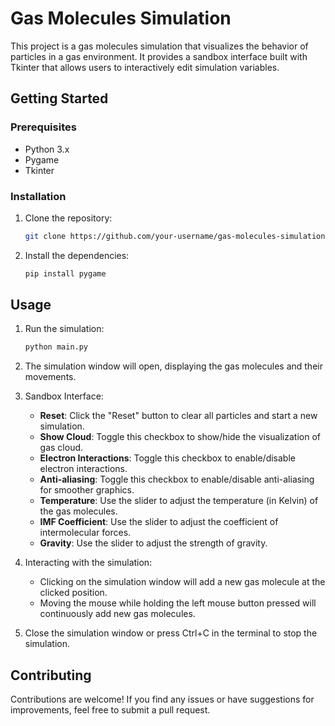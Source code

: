 # Gas Molecules Simulation

This project is a gas molecules simulation that visualizes the behavior of particles in a gas environment. It provides a sandbox interface built with Tkinter that allows users to interactively edit simulation variables.

## Getting Started

### Prerequisites
- Python 3.x
- Pygame
- Tkinter

### Installation
1. Clone the repository:

   ```bash
   git clone https://github.com/your-username/gas-molecules-simulation.git
   ```

2. Install the dependencies:

   ```bash
   pip install pygame
   ```

## Usage

1. Run the simulation:

   ```bash
   python main.py
   ```

2. The simulation window will open, displaying the gas molecules and their movements.

3. Sandbox Interface:
   - **Reset**: Click the "Reset" button to clear all particles and start a new simulation.
   - **Show Cloud**: Toggle this checkbox to show/hide the visualization of gas cloud.
   - **Electron Interactions**: Toggle this checkbox to enable/disable electron interactions.
   - **Anti-aliasing**: Toggle this checkbox to enable/disable anti-aliasing for smoother graphics.
   - **Temperature**: Use the slider to adjust the temperature (in Kelvin) of the gas molecules.
   - **IMF Coefficient**: Use the slider to adjust the coefficient of intermolecular forces.
   - **Gravity**: Use the slider to adjust the strength of gravity.

4. Interacting with the simulation:
   - Clicking on the simulation window will add a new gas molecule at the clicked position.
   - Moving the mouse while holding the left mouse button pressed will continuously add new gas molecules.

5. Close the simulation window or press Ctrl+C in the terminal to stop the simulation.

## Contributing

Contributions are welcome! If you find any issues or have suggestions for improvements, feel free to submit a pull request.
